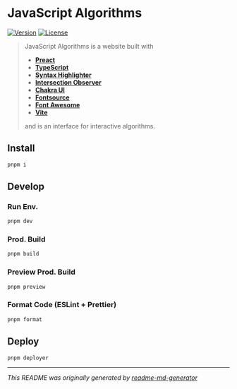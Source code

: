 # JavaScript Algorithms
[![Version](https://img.shields.io/badge/dynamic/json?url=https://raw.githubusercontent.com/eldarlrd/js-algorithms/main/package.json&query=version&logo=git-extensions&label=version&labelColor=475569&color=0284c7)](https://github.com/eldarlrd/js-algorithms/blob/main/package.json)
[![License](https://img.shields.io/badge/dynamic/json?url=https://raw.githubusercontent.com/eldarlrd/js-algorithms/main/package.json&query=license&logo=open-source-initiative&logoColor=fff&label=license&labelColor=475569&color=c026d3)](https://github.com/eldarlrd/js-algorithms/blob/main/LICENSE)

> JavaScript Algorithms is a website built with
> - **[Preact](https://preactjs.com)**
> - **[TypeScript](https://typescriptlang.org)**
> - **[Syntax Highlighter](https://react-syntax-highlighter.github.io/react-syntax-highlighter)**
> - **[Intersection Observer](https://react-intersection-observer.vercel.app)**
> - **[Chakra UI](https://chakra-ui.com)**
> - **[Fontsource](https://fontsource.org)**
> - **[Font Awesome](https://fontawesome.com)**
> - **[Vite](https://vitejs.dev)**
>
> and is an interface for interactive algorithms.

## Install
```sh
pnpm i
```
## Develop
### Run Env.
```sh
pnpm dev
```
### Prod. Build
```sh
pnpm build
```
### Preview Prod. Build
```sh
pnpm preview
```
### Format Code (ESLint + Prettier)
```sh
pnpm format
```
## Deploy
```sh
pnpm deployer
```
***
*This README was originally generated by [readme-md-generator](https://github.com/kefranabg/readme-md-generator)*